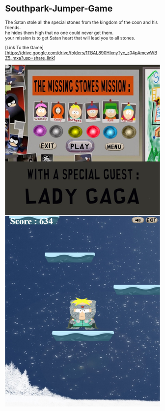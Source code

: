 # Southpark-Jumper-Game
The Satan stole all the special stones from the kingdom of the coon and his friends. </br>
he hides them high that no one could never get them.</br>
your mission is to get Satan heart that will lead you to all stones.</br>

[Link To the Game][https://drive.google.com/drive/folders/1TBAL890HIxnyTyc_z04pAmewWBZ5_mxa?usp=share_link]

<img src="https://raw.githubusercontent.com/Rosiee7/Southpark-Jumper-Game/main/Home.jpg"/>
<img src="https://raw.githubusercontent.com/Rosiee7/Southpark-Jumper-Game/main/Game.png"/>
